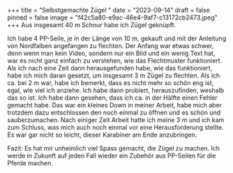+++
title = "Selbstgemachte Zügel "
date = "2023-09-14"
draft = false
pinned = false
image = "f42c5a80-e9ac-46e4-9af7-c13172cb2473.jpeg"
+++
Aus insgesamt 40 m Schnur habe ich Zügel geknüpft. 

Ich habe 4 PP-Seile, je in der Länge von 10 m, gekauft und mit der Anleitung von Nordfalben angefangen zu flechten. Der Anfang war etwas schwer, denn wenn man kein Video, sondern nur ein Bild und ein wenig Text hat, war es nicht ganz einfach zu verstehen, wie das Flechtmuster funktioniert. Als ich nach eine Zeit dann herausgefunden habe, wie das funktioniert, habe ich mich daran gesetzt, um insgesamt 3 m Zügel zu flechten. Als ich ca. bei 2 m war, habe ich bemerkt, dass es nicht mehr so schön eng ist, egal, wie viel ich anziehe. Ich habe dann probiert, herauszufinden, weshalb das so ist. Ich habe dann gesehen, dass ich ca. in der Hälfte einen Fehler gemacht habe. Das war ein kleines Down in meiner Arbeit, habe mich aber trotzdem dazu entschlossen den noch einmal zu öffnen und es schön und sauberzumachen. Nach einiger Zeit Arbeit hatte ich meine 3 m und ich kam zum Schluss, was mich auch noch einmal vor eine Herausforderung stellte. Es war gar nicht so leicht, dieser Karabiner am Ende anzubringen.

Fazit: Es hat mir unheimlich viel Spass gemacht, die Zügel zu machen. Ich werde in Zukunft auf jeden Fall wieder ein Zubehör aus PP-Seilen für die Pferde machen.